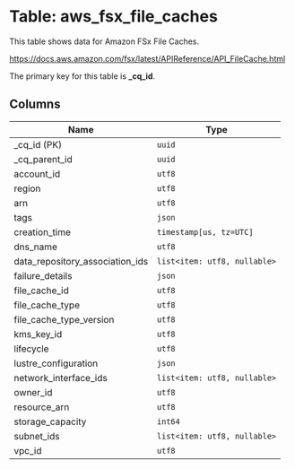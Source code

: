 # Table: aws_fsx_file_caches

This table shows data for Amazon FSx File Caches.

https://docs.aws.amazon.com/fsx/latest/APIReference/API_FileCache.html

The primary key for this table is **_cq_id**.

## Columns

| Name          | Type          |
| ------------- | ------------- |
|_cq_id (PK)|`uuid`|
|_cq_parent_id|`uuid`|
|account_id|`utf8`|
|region|`utf8`|
|arn|`utf8`|
|tags|`json`|
|creation_time|`timestamp[us, tz=UTC]`|
|dns_name|`utf8`|
|data_repository_association_ids|`list<item: utf8, nullable>`|
|failure_details|`json`|
|file_cache_id|`utf8`|
|file_cache_type|`utf8`|
|file_cache_type_version|`utf8`|
|kms_key_id|`utf8`|
|lifecycle|`utf8`|
|lustre_configuration|`json`|
|network_interface_ids|`list<item: utf8, nullable>`|
|owner_id|`utf8`|
|resource_arn|`utf8`|
|storage_capacity|`int64`|
|subnet_ids|`list<item: utf8, nullable>`|
|vpc_id|`utf8`|